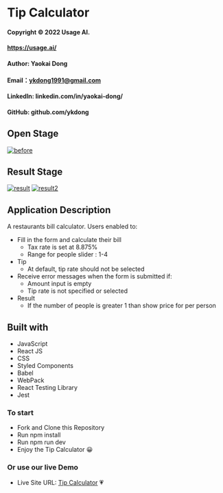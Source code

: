 # Tip Calculator
#### Copyright &#169; 2022 Usage AI.
#### https://usage.ai/
#### Author: Yaokai Dong
#### Email：ykdong1991@gmail.com
#### LinkedIn: linkedin.com/in/yaokai-dong/
#### GitHub: github.com/ykdong

## Open Stage
<a href="https://ibb.co/RydpLbJ"><img src="https://i.ibb.co/xHdSVLr/before.png" alt="before" border="0"></a>

## Result Stage
<a href="https://ibb.co/7bwvpv6"><img src="https://i.ibb.co/Pt7xWxf/result.png" alt="result" border="0"></a>
<a href="https://ibb.co/nDwTX3n"><img src="https://i.ibb.co/hKgkGXZ/result2.png" alt="result2" border="0"></a>

## Application Description

A restaurants bill calculator. Users enabled to:

- Fill in the form and calculate their bill
  - Tax rate is set at 8.875%
  - Range for people slider : 1-4
- Tip
  - At default, tip rate should not be selected
- Receive error messages when the form is submitted if:
  - Amount input is empty
  - Tip rate is not specified or selected
- Result
  - If the number of people is greater 1 than show price for per person

## Built with

- JavaScript
- React JS
- CSS
- Styled Components
- Babel
- WebPack
- React Testing Library
- Jest

### To start
- Fork and Clone this Repository 
- Run npm install
- Run npm run dev
- Enjoy the Tip Calculator &#128512;

### Or use our live Demo
- Live Site URL: [Tip Calculator](https://tip-calculator-red-two.vercel.app/) &#128151;


